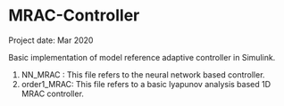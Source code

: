 # MRAC-Controller
Project date: Mar 2020

Basic implementation of model reference adaptive controller in Simulink.

1. NN_MRAC : This file refers to the neural network based controller.
2. order1_MRAC: This file refers to a basic lyapunov analysis based 1D MRAC controller.
